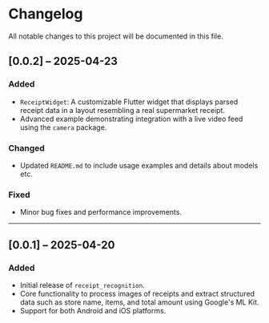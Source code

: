 
# Changelog

All notable changes to this project will be documented in this file.

## [0.0.2] – 2025-04-23

### Added
- `ReceiptWidget`: A customizable Flutter widget that displays parsed receipt data in a layout resembling a real supermarket receipt.
- Advanced example demonstrating integration with a live video feed using the `camera` package.

### Changed
- Updated `README.md` to include usage examples and details about models etc.

### Fixed
- Minor bug fixes and performance improvements.

---

## [0.0.1] – 2025-04-20

### Added
- Initial release of `receipt_recognition`.
- Core functionality to process images of receipts and extract structured data such as store name, items, and total amount using Google's ML Kit.
- Support for both Android and iOS platforms.
